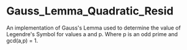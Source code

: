 # Gauss_Lemma_Quadratic_Resid
An implementation of Gauss's Lemma used to determine the value of Legendre's Symbol for values a and p. Where p is an odd prime and gcd(a,p) = 1.
